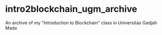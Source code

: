 # intro2blockchain_ugm_archive
An archive of my "Introduction to Blockchain" class in Universitas Gadjah Mada 
